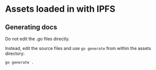 # Assets loaded in with IPFS

## Generating docs

Do not edit the .go files directly.

Instead, edit the source files and use `go generate` from within the
assets directory:

```
go generate .
```
